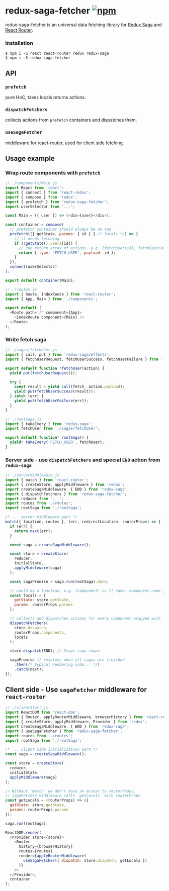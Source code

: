 # redux-saga-fetcher [![npm](https://img.shields.io/npm/v/redux-saga-fetcher.svg?style=flat-square)](https://www.npmjs.com/package/redux-saga-fetcher)

redux-saga-fetcher is an universal data fetching library for [Redux Saga](https://github.com/yelouafi/redux-saga) and [React Router](https://github.com/reactjs/react-router).

### Installation

```shell
$ npm i -S react react-router redux redux-saga
$ npm i -S redux-saga-fetcher
```

## API

### `prefetch`
pure HoC, takes locals returns actions.

### `dispatchFetchers`
collects actions from `prefetch` containers and dispatches them.

### `useSagaFetcher`
middleware for react-router, used for client side fetching.

## Usage example

### Wrap route components with `prefetch`
```js
// ./components/Main.js
import React from 'react';
import { connect } from 'react-redux';
import { compose } from 'redux';
import { prefetch } from 'redux-saga-fetcher';
import userSelector from '...';

const Main = ({ user }) => (<div>{user}</div>);

const container = compose(
  // prefetch container should always be on top
  prefetch(({ getState, params: { id } } /* locals */) => {
    // if needs fetching
    if (!getState().users[id]) {
      // can return array of actions. e.g. [fetchUser(id), fetchUserComments(id)]
      return { type: 'FETCH_USER', payload: id };
    }
  }),
  connect(userSelector)
);

export default container(Main);
```
```js
// ./routes.js
import { Route, IndexRoute } from 'react-router';
import { App, Main } from './components';

export default (
  <Route path='/' component={App}>
    <IndexRoute component={Main} />
  </Route>
);

```

### Write fetch saga
```js
// ./sagas/fetchUser.js
import { call, put } from 'redux-saga/effects';
import { fetchUserRequest, fetchUserSuccess, fetchUserFailure } from '../actions';

export default function *fetchUser(action) {
  yield put(fetchUserRequest());

  try {
    const result = yield call(fetch, action.payload);
    yield put(fetchUserSuccess(result));
  } catch (err) {
    yield put(fetchUserFailure(err));
  }
}

```
```js
// ./rootSaga.js
import { takeEvery } from 'redux-saga';
import fetchUser from './sagas/fetchUser';

export default function* rootSaga() {
  yield* takeEvery('FETCH_USER', fetchUser);
}
```

### Server side - use `dispatchFetchers` and special `END` action from `redux-saga`
```js
// ./serverMiddleware.js
import { match } from 'react-router';
import { createStore, applyMiddleware } from 'redux';
import createSagaMiddleware, { END } from 'redux-saga';  
import { dispatchFetchers } from 'redux-saga-fetcher';
import reducer from '...';
import routes from './routes';
import rootSaga from './rootSaga';

/* ... server middleware part */
match({ location, routes }, (err, redirectLocation, routerProps) => {
  if (err) {
    return next(err);
  }

  const saga = createSagaMiddleware();

  const store = createStore(
    reducer,
    initialState,
    applyMiddleware(saga)
  );

  const sagaPromise = saga.run(rootSaga).done;

  // could be a function, e.g. (component) => ({ name: component.name })
  const locals = {
    getState: store.getState,
    params: routerProps.params
  };

  // collects and dispatches actions for every component wrapped with `prefetch`
  dispatchFetchers(
    store.dispatch,
    routerProps.components,
    locals
  );

  store.dispatch(END); // Stops saga loops

  sagaPromise // resolves when all sagas are finished
    .then(/* typical rendering code... */)
    .catch(next);
});

```

## Client side - Use `sagaFetcher` middleware for `react-router`
```js
// ./clientStart.js
import ReactDOM from 'react-dom';
import { Router, applyRouterMiddleware, browserHistory } from 'react-router';
import { createStore, applyMiddleware, Provider } from 'redux';
import createSagaMiddleware, { END } from 'redux-saga';
import { useSagaFetcher } from 'redux-saga-fetcher';
import routes from './routes';
import rootSaga from './rootSaga';

/* ... client side initialization part */
const saga = createSagaMiddleware();

const store = createStore(
  reducer,
  initialState,
  applyMiddleware(saga)
);

// Without `match` we don't have an access to routerProps,
// sagaFetcher middleware calls `getLocals` with routerProps
const getLocals = (routerProps) => ({
  getState: store.getState,
  params: routerProps.params
});

saga.run(rootSaga);

ReactDOM.render(
  <Provider store={store}>
    <Router
      history={browserHistory}
      routes={routes}
      render={applyRouterMiddleware(
        useSagaFetcher({ dispatch: store.dispatch, getLocals })
      )}
    />
  </Provider>,
  container
);

```
